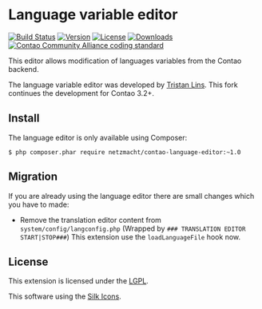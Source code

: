 Language variable editor
========================

[![Build Status](http://img.shields.io/travis/netzmacht/contao-language-editor/master.svg?style=flat-square)](https://travis-ci.org/netzmacht/contao-language-editor)
[![Version](http://img.shields.io/packagist/v/netzmacht/contao-language-editor.svg?style=flat-square)](http://packagist.com/packages/netzmacht/contao-language-editor)
[![License](http://img.shields.io/packagist/l/netzmacht/contao-language-editor.svg?style=flat-square)](http://packagist.com/packages/netzmacht/contao-language-editor)
[![Downloads](http://img.shields.io/packagist/dt/netzmacht/contao-language-editor.svg?style=flat-square)](http://packagist.com/packages/netzmacht/contao-language-editor)
[![Contao Community Alliance coding standard](http://img.shields.io/badge/cca-coding_standard-red.svg?style=flat-square)](https://github.com/contao-community-alliance/coding-standard)


This editor allows modification of languages variables from the Contao backend.

The language variable editor was developed by [Tristan Lins](https://github.com/bit3archive/contao-language-editor). 
This fork continues the development for Contao 3.2+.
 
 
Install
-------

The language editor is only available using Composer:

```
$ php composer.phar require netzmacht/contao-language-editor:~1.0
```

Migration
---------

If you are already using the language editor there are small changes which you have to made:

 - Remove the translation editor content from `system/config/langconfig.php` (Wrapped by `### TRANSLATION EDITOR START|STOP###`)
   This extension use the `loadLanguageFile` hook now.

License
-------

This extension is licensed under the [LGPL](LGPL.txt). 

This software using the [Silk Icons](http://www.famfamfam.com/lab/icons/silk/).
